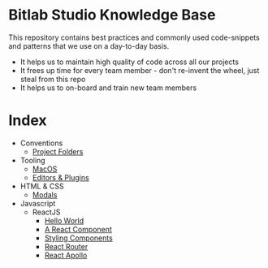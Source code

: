 # Bitlab Studio Knowledge Base

This repository contains best practices and commonly used code-snippets and
patterns that we use on a day-to-day basis.

* It helps us to maintain high quality of code across all our projects
* It frees up time for every team member - don't re-invent the wheel, just
  steal from this repo
* It helps us to on-board and train new team members

# Index

* Conventions
  * [Project Folders](conventions/project-folders.md)
* Tooling
  * [MacOS](tooling/macos.md)
  * [Editors & Plugins](tooling/editors.md)
* HTML & CSS
  * [Modals](html-css/modals.md)
* Javascript
  * ReactJS
    * [Hello World](javascript/react-js/hello-world.md)
    * [A React Component](javascript/react-js/a-react-component.md)
    * [Styling Components](javascript/react-js/styling-components.md)
    * [React Router](javascript/react-js/react-router.md)
    * [React Apollo](javascript/react-js/react-apollo.md)
